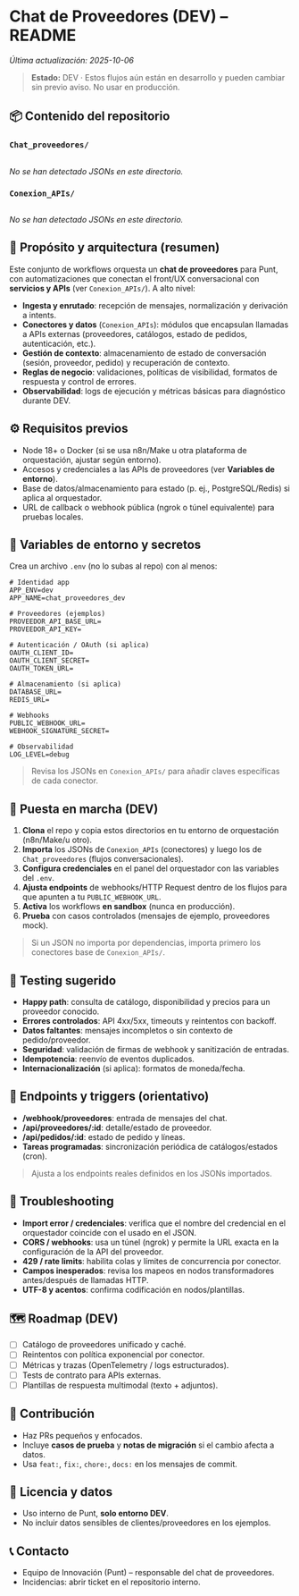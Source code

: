 # Chat de Proveedores (DEV) – README

_Última actualización: 2025-10-06_

> **Estado:** DEV · Estos flujos aún están en desarrollo y pueden cambiar sin previo aviso. No usar en producción.

## 📦 Contenido del repositorio
### `Chat_proveedores/`
```

```
_No se han detectado JSONs en este directorio._

### `Conexion_APIs/`
```

```
_No se han detectado JSONs en este directorio._

## 🧩 Propósito y arquitectura (resumen)
Este conjunto de workflows orquesta un **chat de proveedores** para Punt, con automatizaciones que conectan el front/UX conversacional con **servicios y APIs** (ver `Conexion_APIs/`). A alto nivel:

- **Ingesta y enrutado**: recepción de mensajes, normalización y derivación a intents.
- **Conectores y datos** (`Conexion_APIs`): módulos que encapsulan llamadas a APIs externas (proveedores, catálogos, estado de pedidos, autenticación, etc.).
- **Gestión de contexto**: almacenamiento de estado de conversación (sesión, proveedor, pedido) y recuperación de contexto.
- **Reglas de negocio**: validaciones, políticas de visibilidad, formatos de respuesta y control de errores.
- **Observabilidad**: logs de ejecución y métricas básicas para diagnóstico durante DEV.

## ⚙️ Requisitos previos
- Node 18+ o Docker (si se usa n8n/Make u otra plataforma de orquestación, ajustar según entorno).
- Accesos y credenciales a las APIs de proveedores (ver **Variables de entorno**).
- Base de datos/almacenamiento para estado (p. ej., PostgreSQL/Redis) si aplica al orquestador.
- URL de callback o webhook pública (ngrok o túnel equivalente) para pruebas locales.

## 🔐 Variables de entorno y secretos
Crea un archivo `.env` (no lo subas al repo) con al menos:

```
# Identidad app
APP_ENV=dev
APP_NAME=chat_proveedores_dev

# Proveedores (ejemplos)
PROVEEDOR_API_BASE_URL=
PROVEEDOR_API_KEY=

# Autenticación / OAuth (si aplica)
OAUTH_CLIENT_ID=
OAUTH_CLIENT_SECRET=
OAUTH_TOKEN_URL=

# Almacenamiento (si aplica)
DATABASE_URL=
REDIS_URL=

# Webhooks
PUBLIC_WEBHOOK_URL=
WEBHOOK_SIGNATURE_SECRET=

# Observabilidad
LOG_LEVEL=debug
```

> Revisa los JSONs en `Conexion_APIs/` para añadir claves específicas de cada conector.

## 🚀 Puesta en marcha (DEV)
1. **Clona** el repo y copia estos directorios en tu entorno de orquestación (n8n/Make/u otro).
2. **Importa** los JSONs de `Conexion_APIs` (conectores) y luego los de `Chat_proveedores` (flujos conversacionales).
3. **Configura credenciales** en el panel del orquestador con las variables del `.env`.
4. **Ajusta endpoints** de webhooks/HTTP Request dentro de los flujos para que apunten a tu `PUBLIC_WEBHOOK_URL`.
5. **Activa** los workflows **en sandbox** (nunca en producción).
6. **Prueba** con casos controlados (mensajes de ejemplo, proveedores mock).

> Si un JSON no importa por dependencias, importa primero los conectores base de `Conexion_APIs/`.

## 🧪 Testing sugerido
- **Happy path**: consulta de catálogo, disponibilidad y precios para un proveedor conocido.
- **Errores controlados**: API 4xx/5xx, timeouts y reintentos con backoff.
- **Datos faltantes**: mensajes incompletos o sin contexto de pedido/proveedor.
- **Seguridad**: validación de firmas de webhook y sanitización de entradas.
- **Idempotencia**: reenvío de eventos duplicados.
- **Internacionalización** (si aplica): formatos de moneda/fecha.

## 📡 Endpoints y triggers (orientativo)
- **/webhook/proveedores**: entrada de mensajes del chat.
- **/api/proveedores/:id**: detalle/estado de proveedor.
- **/api/pedidos/:id**: estado de pedido y líneas.
- **Tareas programadas**: sincronización periódica de catálogos/estados (cron).
> Ajusta a los endpoints reales definidos en los JSONs importados.

## 🧯 Troubleshooting
- **Import error / credenciales**: verifica que el nombre del credencial en el orquestador coincide con el usado en el JSON.
- **CORS / webhooks**: usa un túnel (ngrok) y permite la URL exacta en la configuración de la API del proveedor.
- **429 / rate limits**: habilita colas y límites de concurrencia por conector.
- **Campos inesperados**: revisa los mapeos en nodos transformadores antes/después de llamadas HTTP.
- **UTF-8 y acentos**: confirma codificación en nodos/plantillas.

## 🗺️ Roadmap (DEV)
- [ ] Catálogo de proveedores unificado y caché.
- [ ] Reintentos con política exponencial por conector.
- [ ] Métricas y trazas (OpenTelemetry / logs estructurados).
- [ ] Tests de contrato para APIs externas.
- [ ] Plantillas de respuesta multimodal (texto + adjuntos).

## 🤝 Contribución
- Haz PRs pequeños y enfocados.
- Incluye **casos de prueba** y **notas de migración** si el cambio afecta a datos.
- Usa `feat:`, `fix:`, `chore:`, `docs:` en los mensajes de commit.

## 📝 Licencia y datos
- Uso interno de Punt, **solo entorno DEV**.
- No incluir datos sensibles de clientes/proveedores en los ejemplos.

## 📞 Contacto
- Equipo de Innovación (Punt) – responsable del chat de proveedores.
- Incidencias: abrir ticket en el repositorio interno.